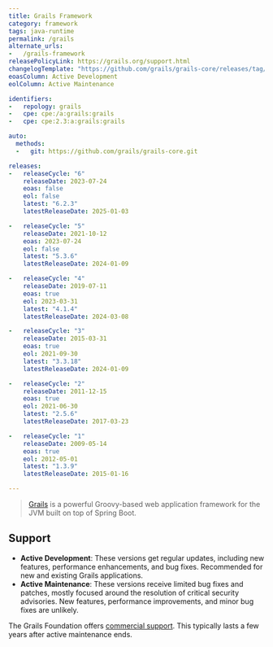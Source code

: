 ```yaml
---
title: Grails Framework
category: framework
tags: java-runtime
permalink: /grails
alternate_urls:
-   /grails-framework
releasePolicyLink: https://grails.org/support.html
changelogTemplate: "https://github.com/grails/grails-core/releases/tag/v__LATEST__"
eoasColumn: Active Development
eolColumn: Active Maintenance

identifiers:
-   repology: grails
-   cpe: cpe:/a:grails:grails
-   cpe: cpe:2.3:a:grails:grails

auto:
  methods:
  -   git: https://github.com/grails/grails-core.git

releases:
-   releaseCycle: "6"
    releaseDate: 2023-07-24
    eoas: false
    eol: false
    latest: "6.2.3"
    latestReleaseDate: 2025-01-03

-   releaseCycle: "5"
    releaseDate: 2021-10-12
    eoas: 2023-07-24
    eol: false
    latest: "5.3.6"
    latestReleaseDate: 2024-01-09

-   releaseCycle: "4"
    releaseDate: 2019-07-11
    eoas: true
    eol: 2023-03-31
    latest: "4.1.4"
    latestReleaseDate: 2024-03-08

-   releaseCycle: "3"
    releaseDate: 2015-03-31
    eoas: true
    eol: 2021-09-30
    latest: "3.3.18"
    latestReleaseDate: 2024-01-09

-   releaseCycle: "2"
    releaseDate: 2011-12-15
    eoas: true
    eol: 2021-06-30
    latest: "2.5.6"
    latestReleaseDate: 2017-03-23

-   releaseCycle: "1"
    releaseDate: 2009-05-14
    eoas: true
    eol: 2012-05-01
    latest: "1.3.9"
    latestReleaseDate: 2015-01-16

---
```


> [Grails](https://grails.org/) is a powerful Groovy-based web application framework for the JVM
> built on top of Spring Boot.

## Support

- **Active Development**: These versions get regular updates, including new features, performance
  enhancements, and bug fixes. Recommended for new and existing Grails applications.
- **Active Maintenance**: These versions receive limited bug fixes and patches, mostly focused
  around the resolution of critical security advisories. New features, performance improvements,
  and minor bug fixes are unlikely.

The Grails Foundation offers [commercial support](https://grails.org/support.html#standard). This typically
lasts a few years after active maintenance ends.
